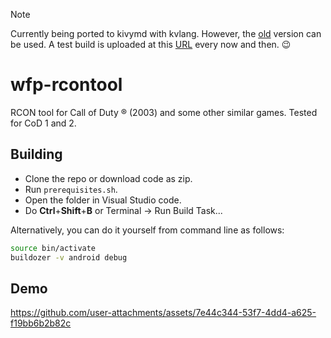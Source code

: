 > [!NOTE]
> Currently being ported to kivymd with kvlang. However, the [old](https://github.com/Wolf-Pack-Clan/wfp-rcontool/tree/main/old) version can be used.
> A test build is uploaded at this [URL](https://cytfiles.optikl.ink/wfprcon-debug.apk) every now and then. 😉️

# wfp-rcontool
RCON tool for Call of Duty ® (2003) and some other similar games. Tested for CoD 1 and 2.

## Building
 - Clone the repo or download code as zip.
 - Run `prerequisites.sh`.
 - Open the folder in Visual Studio code.
 - Do **Ctrl**+**Shift**+**B** or Terminal -> Run Build Task...

Alternatively, you can do it yourself from command line as follows:
 ```bash
 source bin/activate
 buildozer -v android debug
 ```


## Demo


https://github.com/user-attachments/assets/7e44c344-53f7-4dd4-a625-f19bb6b2b82c

